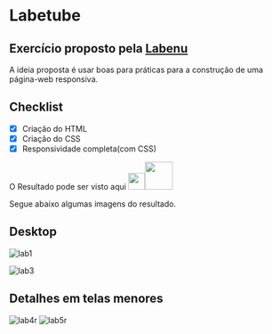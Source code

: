 # Labetube

## Exercício proposto pela [Labenu](https://www.labenu.com.br/)

A ideia proposta é usar boas para práticas para a construção de uma página-web responsiva.

## Checklist

- [x] Criação do HTML
- [x] Criação do CSS
- [x] Responsividade completa(com CSS)

O Resultado pode ser visto aqui <img src="https://toppng.com/uploads/preview/finger-finger-icon-left-right-png-and-psd-finger-pointing-icon-115631043687g3bxc2upl.png" width="30"><a href="https://labetube.araujocoding.repl.co/"><img src="https://upload.wikimedia.org/wikipedia/commons/thumb/b/b2/Repl.it_logo.svg/768px-Repl.it_logo.svg.png" width="50"></a>

Segue abaixo algumas imagens do resultado.

## Desktop

![lab1](https://user-images.githubusercontent.com/60116988/98982677-82390480-24fe-11eb-9c47-fefe4b82b905.png)

![lab3](https://user-images.githubusercontent.com/60116988/98982656-7c432380-24fe-11eb-9aac-0c6b4812cf1f.png)

## Detalhes em telas menores

![lab4r](https://user-images.githubusercontent.com/60116988/98982650-7a796000-24fe-11eb-93df-934e7074c832.png)
![lab5r](https://user-images.githubusercontent.com/60116988/98982692-86652200-24fe-11eb-9da7-ac20c8e68379.png)
